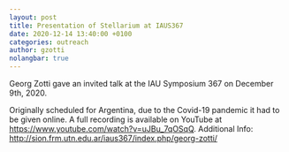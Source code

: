 ```yaml
---
layout: post
title: Presentation of Stellarium at IAUS367
date: 2020-12-14 13:40:00 +0100
categories: outreach
author: gzotti
nolangbar: true
---
```

Georg Zotti gave an invited talk at the IAU Symposium 367 on December 9th, 2020. 

Originally scheduled for Argentina, due to the Covid-19 pandemic it had to be given online. 
A full recording is available on YouTube at https://www.youtube.com/watch?v=uJBu_7qOSqQ. 
Additional Info: http://sion.frm.utn.edu.ar/iaus367/index.php/georg-zotti/

